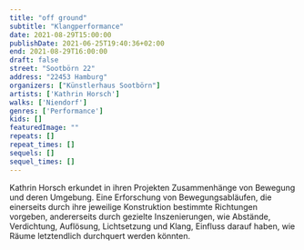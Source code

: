 ```yaml
---
title: "off ground"
subtitle: "Klangperformance"
date: 2021-08-29T15:00:00
publishDate: 2021-06-25T19:40:36+02:00
end: 2021-08-29T16:00:00
draft: false
street: "Sootbörn 22"
address: "22453 Hamburg"
organizers: ["Künstlerhaus Sootbörn"]
artists: ['Kathrin Horsch']
walks: ['Niendorf']
genres: ['Performance']
kids: []
featuredImage: ""
repeats: []
repeat_times: []
sequels: []
sequel_times: []
---
```


Kathrin Horsch erkundet in ihren Projekten Zusammenhänge von Bewegung und deren Umgebung. Eine Erforschung von Bewegungsabläufen, die einerseits durch ihre jeweilige Konstruktion bestimmte Richtungen vorgeben, andererseits durch gezielte Inszenierungen, wie Abstände, Verdichtung, Auflösung, Lichtsetzung und Klang, Einfluss darauf haben, wie Räume letztendlich durchquert werden könnten. 